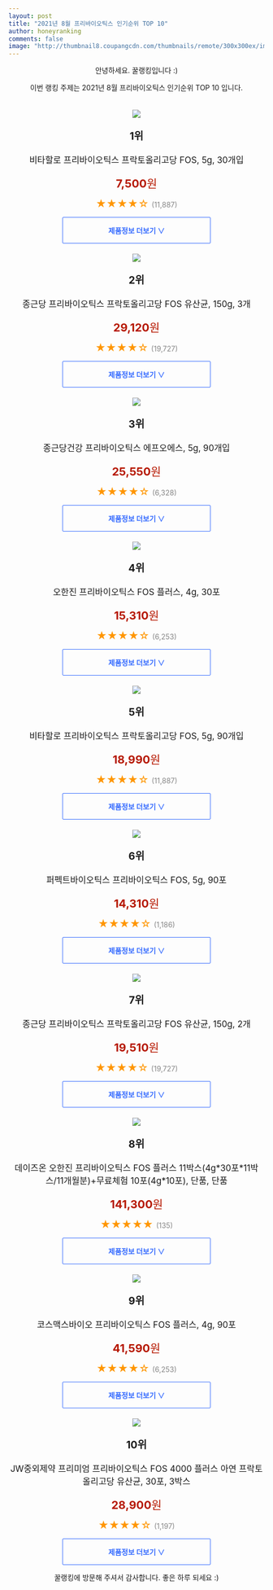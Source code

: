 ```yaml
--- 
layout: post 
title: "2021년 8월 프리바이오틱스 인기순위 TOP 10" 
author: honeyranking 
comments: false 
image: "http://thumbnail8.coupangcdn.com/thumbnails/remote/300x300ex/image/product/image/vendoritem/2019/04/24/4389037684/fb9b346f-fc5d-46cd-b01e-40b996cab94f.jpg" 
--- 
```

<p style="text-align: center;">안녕하세요. 꿀랭킹입니다 :)</p> <p style="text-align: center;">이번 랭킹 주제는 2021년 8월 프리바이오틱스 인기순위 TOP 10 입니다.</p><center><img src="http://thumbnail8.coupangcdn.com/thumbnails/remote/300x300ex/image/product/image/vendoritem/2019/04/24/4389037684/fb9b346f-fc5d-46cd-b01e-40b996cab94f.jpg" style="margin-top:20px" /></center> <p style="text-align: center; font-size: 20px"><b>1위</b></p> <p style="text-align: center; font-size: 17px">비타할로 프리바이오틱스 프락토올리고당 FOS, 5g, 30개입</p> <p style="text-align: center;"><span style="color: #b61800; font-size: 22px;"><b>7,500</b>원</span></p> <p style="text-align: center;"><span style="color: #ff9600; font-size: 20px;">★★★★☆ </span><span style="color: #878787;">(11,887)</span></p> <center><a href="https://coupa.ng/b40nM8"> <div style="font-size: 14px; display: inline-block; padding: 15px 90px; color: #346aff; border-radius: 2px; border: 1px solid #346aff; cursor: pointer;"><b>제품정보 더보기 &or;</b></div> </a></center><center><img src="http://thumbnail9.coupangcdn.com/thumbnails/remote/300x300ex/image/retail/images/13599510649278-07a7408a-f2ec-458c-b5b5-7a250f53dd97.jpg" style="margin-top:20px" /></center> <p style="text-align: center; font-size: 20px"><b>2위</b></p> <p style="text-align: center; font-size: 17px">종근당 프리바이오틱스 프락토올리고당 FOS 유산균, 150g, 3개</p> <p style="text-align: center;"><span style="color: #b61800; font-size: 22px;"><b>29,120</b>원</span></p> <p style="text-align: center;"><span style="color: #ff9600; font-size: 20px;">★★★★☆ </span><span style="color: #878787;">(19,727)</span></p> <center><a href="https://coupa.ng/b40nNd"> <div style="font-size: 14px; display: inline-block; padding: 15px 90px; color: #346aff; border-radius: 2px; border: 1px solid #346aff; cursor: pointer;"><b>제품정보 더보기 &or;</b></div> </a></center><center><img src="http://thumbnail8.coupangcdn.com/thumbnails/remote/300x300ex/image/retail/images/2020/06/17/14/2/b2cea027-c7b2-4531-906a-839dc82b0305.jpg" style="margin-top:20px" /></center> <p style="text-align: center; font-size: 20px"><b>3위</b></p> <p style="text-align: center; font-size: 17px">종근당건강 프리바이오틱스 에프오에스, 5g, 90개입</p> <p style="text-align: center;"><span style="color: #b61800; font-size: 22px;"><b>25,550</b>원</span></p> <p style="text-align: center;"><span style="color: #ff9600; font-size: 20px;">★★★★☆ </span><span style="color: #878787;">(6,328)</span></p> <center><a href="https://coupa.ng/b40nNg"> <div style="font-size: 14px; display: inline-block; padding: 15px 90px; color: #346aff; border-radius: 2px; border: 1px solid #346aff; cursor: pointer;"><b>제품정보 더보기 &or;</b></div> </a></center><center><img src="http://thumbnail6.coupangcdn.com/thumbnails/remote/300x300ex/image/retail/images/3281554946843-6a36984c-b132-47d9-b872-327ef3ef5a4b.jpg" style="margin-top:20px" /></center> <p style="text-align: center; font-size: 20px"><b>4위</b></p> <p style="text-align: center; font-size: 17px">오한진 프리바이오틱스 FOS 플러스, 4g, 30포</p> <p style="text-align: center;"><span style="color: #b61800; font-size: 22px;"><b>15,310</b>원</span></p> <p style="text-align: center;"><span style="color: #ff9600; font-size: 20px;">★★★★☆ </span><span style="color: #878787;">(6,253)</span></p> <center><a href="https://coupa.ng/b40nNj"> <div style="font-size: 14px; display: inline-block; padding: 15px 90px; color: #346aff; border-radius: 2px; border: 1px solid #346aff; cursor: pointer;"><b>제품정보 더보기 &or;</b></div> </a></center><center><img src="http://thumbnail10.coupangcdn.com/thumbnails/remote/300x300ex/image/retail/images/674644710065969-b81172cd-b5b7-411e-94aa-a3c22959b371.jpg" style="margin-top:20px" /></center> <p style="text-align: center; font-size: 20px"><b>5위</b></p> <p style="text-align: center; font-size: 17px">비타할로 프리바이오틱스 프락토올리고당 FOS, 5g, 90개입</p> <p style="text-align: center;"><span style="color: #b61800; font-size: 22px;"><b>18,990</b>원</span></p> <p style="text-align: center;"><span style="color: #ff9600; font-size: 20px;">★★★★☆ </span><span style="color: #878787;">(11,887)</span></p> <center><a href="https://coupa.ng/b40nNl"> <div style="font-size: 14px; display: inline-block; padding: 15px 90px; color: #346aff; border-radius: 2px; border: 1px solid #346aff; cursor: pointer;"><b>제품정보 더보기 &or;</b></div> </a></center><center><img src="http://thumbnail7.coupangcdn.com/thumbnails/remote/300x300ex/image/retail/images/2163834230227858-ac71a53d-a5e1-4b79-950b-e65c6e7fe849.jpg" style="margin-top:20px" /></center> <p style="text-align: center; font-size: 20px"><b>6위</b></p> <p style="text-align: center; font-size: 17px">퍼펙트바이오틱스 프리바이오틱스 FOS, 5g, 90포</p> <p style="text-align: center;"><span style="color: #b61800; font-size: 22px;"><b>14,310</b>원</span></p> <p style="text-align: center;"><span style="color: #ff9600; font-size: 20px;">★★★★☆ </span><span style="color: #878787;">(1,186)</span></p> <center><a href="https://coupa.ng/b40nNn"> <div style="font-size: 14px; display: inline-block; padding: 15px 90px; color: #346aff; border-radius: 2px; border: 1px solid #346aff; cursor: pointer;"><b>제품정보 더보기 &or;</b></div> </a></center><center><img src="http://thumbnail8.coupangcdn.com/thumbnails/remote/300x300ex/image/retail/images/13552524955484-78a3da51-35a1-4319-a4ef-7ddc768540dc.jpg" style="margin-top:20px" /></center> <p style="text-align: center; font-size: 20px"><b>7위</b></p> <p style="text-align: center; font-size: 17px">종근당 프리바이오틱스 프락토올리고당 FOS 유산균, 150g, 2개</p> <p style="text-align: center;"><span style="color: #b61800; font-size: 22px;"><b>19,510</b>원</span></p> <p style="text-align: center;"><span style="color: #ff9600; font-size: 20px;">★★★★☆ </span><span style="color: #878787;">(19,727)</span></p> <center><a href="https://coupa.ng/b40nNp"> <div style="font-size: 14px; display: inline-block; padding: 15px 90px; color: #346aff; border-radius: 2px; border: 1px solid #346aff; cursor: pointer;"><b>제품정보 더보기 &or;</b></div> </a></center><center><img src="http://thumbnail6.coupangcdn.com/thumbnails/remote/300x300ex/image/vendor_inventory/59a4/c78f08c482120c191f396057cd4d1913bf3bd3916d8a8a9941324809bc6c.jpg" style="margin-top:20px" /></center> <p style="text-align: center; font-size: 20px"><b>8위</b></p> <p style="text-align: center; font-size: 17px">데이즈온 오한진 프리바이오틱스 FOS 플러스 11박스(4g*30포*11박스/11개월분)+무료체험 10포(4g*10포), 단품, 단품</p> <p style="text-align: center;"><span style="color: #b61800; font-size: 22px;"><b>141,300</b>원</span></p> <p style="text-align: center;"><span style="color: #ff9600; font-size: 20px;">★★★★★ </span><span style="color: #878787;">(135)</span></p> <center><a href="https://coupa.ng/b40nNr"> <div style="font-size: 14px; display: inline-block; padding: 15px 90px; color: #346aff; border-radius: 2px; border: 1px solid #346aff; cursor: pointer;"><b>제품정보 더보기 &or;</b></div> </a></center><center><img src="http://thumbnail9.coupangcdn.com/thumbnails/remote/300x300ex/image/vendor_inventory/6b1a/f379cc462debe0a4d1c39a3d95a06d4871cf72c8ac1e38d6a0fb6df73132.jpg" style="margin-top:20px" /></center> <p style="text-align: center; font-size: 20px"><b>9위</b></p> <p style="text-align: center; font-size: 17px">코스맥스바이오 프리바이오틱스 FOS 플러스, 4g, 90포</p> <p style="text-align: center;"><span style="color: #b61800; font-size: 22px;"><b>41,590</b>원</span></p> <p style="text-align: center;"><span style="color: #ff9600; font-size: 20px;">★★★★☆ </span><span style="color: #878787;">(6,253)</span></p> <center><a href="https://coupa.ng/b40nNt"> <div style="font-size: 14px; display: inline-block; padding: 15px 90px; color: #346aff; border-radius: 2px; border: 1px solid #346aff; cursor: pointer;"><b>제품정보 더보기 &or;</b></div> </a></center><center><img src="http://thumbnail10.coupangcdn.com/thumbnails/remote/300x300ex/image/vendor_inventory/713c/e201f6b3faedaa0b5807cb651432474196c7e7267f8f4f474d90e1d22a26.jpg" style="margin-top:20px" /></center> <p style="text-align: center; font-size: 20px"><b>10위</b></p> <p style="text-align: center; font-size: 17px">JW중외제약 프리미엄 프리바이오틱스 FOS 4000 플러스 아연 프락토올리고당 유산균, 30포, 3박스</p> <p style="text-align: center;"><span style="color: #b61800; font-size: 22px;"><b>28,900</b>원</span></p> <p style="text-align: center;"><span style="color: #ff9600; font-size: 20px;">★★★★☆ </span><span style="color: #878787;">(1,197)</span></p> <center><a href="https://coupa.ng/b40nNw"> <div style="font-size: 14px; display: inline-block; padding: 15px 90px; color: #346aff; border-radius: 2px; border: 1px solid #346aff; cursor: pointer;"><b>제품정보 더보기 &or;</b></div> </a></center> <p style="text-align: center;">꿀랭킹에 방문해 주셔서 감사합니다. 좋은 하루 되세요 :)</p>
